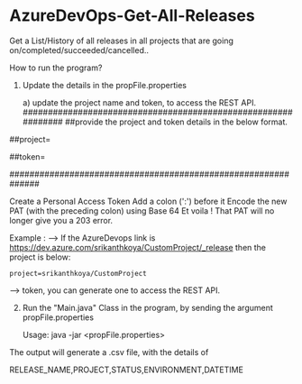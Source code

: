 # AzureDevOps-Get-All-Releases
Get a List/History of all releases in all projects that are going on/completed/succeeded/cancelled..


How to run the program?

1) Update the details in the propFile.properties

	a) update the project name and token, to access the REST API.
##############################################################
##provide the project and token details in the below format.

##project=

##token=

##############################################################

Create a Personal Access Token
Add a colon (':') before it
Encode the new PAT (with the preceding colon) using Base 64
Et voila ! That PAT will no longer give you a 203 error.

Example :
--> If the AzureDevops link is https://dev.azure.com/srikanthkoya/CustomProject/_release then the project is below:

	project=srikanthkoya/CustomProject
	
--> token, you can generate one to access the REST API.

2) Run the "Main.java" Class in the program, by sending the argument propFile.properties

	Usage: java -jar <jar-name> <propFile.properties>
	
	

The output will generate a .csv file, with the details of

RELEASE_NAME,PROJECT,STATUS,ENVIRONMENT,DATETIME
